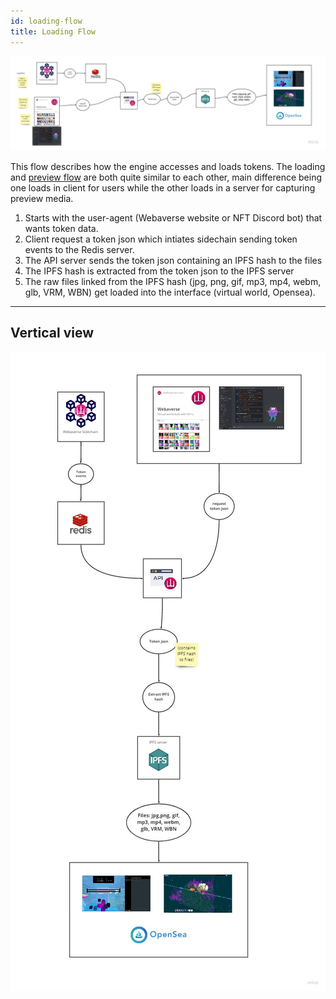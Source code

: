 ```yaml
---
id: loading-flow
title: Loading Flow
---
```


![](/img/loading-flow.jpg)

This flow describes how the engine accesses and loads tokens. The loading and [preview flow](./preview-flow) are both quite similar to each other, main difference being one loads in client for users while the other loads in a server for capturing preview media.

1. Starts with the user-agent (Webaverse website or NFT Discord bot) that wants token data.
2. Client request a token json which intiates sidechain sending token events to the Redis server.
3. The API server sends the token json containing an IPFS hash to the files
4. The IPFS hash is extracted from the token json to the IPFS server
5. The raw files linked from the IPFS hash (jpg, png, gif, mp3, mp4, webm, glb, VRM, WBN) get loaded into the interface (virtual world, Opensea).

---

## Vertical view

![](/img/loading-flow2.jpg)